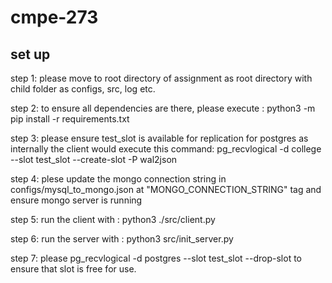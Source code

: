 # cmpe-273

## set up

step 1: please move to root directory of assignment as root directory with child folder as configs, src, log etc.

step 2: to ensure all dependencies are there, please execute : python3 -m pip install -r requirements.txt

step 3: please ensure test_slot is available for replication for postgres as internally the client would execute this command:
        pg_recvlogical -d college --slot test_slot --create-slot -P wal2json

step 4: plese update the mongo connection string in configs/mysql_to_mongo.json at "MONGO_CONNECTION_STRING" tag and ensure     mongo server is running 

step 5: run the client with : python3 ./src/client.py

step 6: run the server with : python3 src/init_server.py 

step 7: please pg_recvlogical -d postgres --slot test_slot --drop-slot to ensure that slot is free for use.